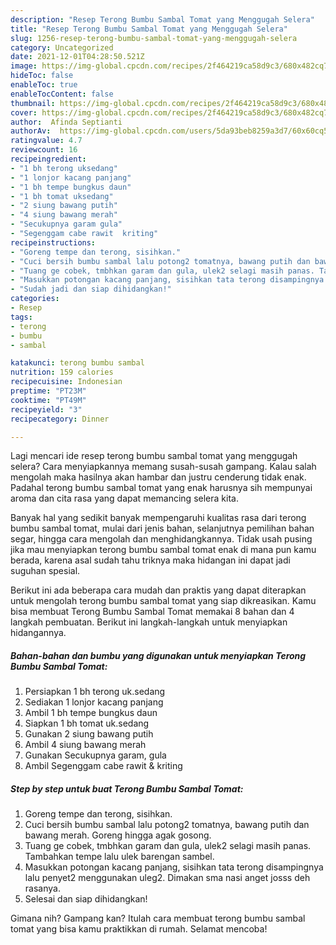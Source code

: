 ```yaml
---
description: "Resep Terong Bumbu Sambal Tomat yang Menggugah Selera"
title: "Resep Terong Bumbu Sambal Tomat yang Menggugah Selera"
slug: 1256-resep-terong-bumbu-sambal-tomat-yang-menggugah-selera
category: Uncategorized
date: 2021-12-01T04:28:50.521Z
image: https://img-global.cpcdn.com/recipes/2f464219ca58d9c3/680x482cq70/terong-bumbu-sambal-tomat-foto-resep-utama.jpg
hideToc: false
enableToc: true
enableTocContent: false
thumbnail: https://img-global.cpcdn.com/recipes/2f464219ca58d9c3/680x482cq70/terong-bumbu-sambal-tomat-foto-resep-utama.jpg
cover: https://img-global.cpcdn.com/recipes/2f464219ca58d9c3/680x482cq70/terong-bumbu-sambal-tomat-foto-resep-utama.jpg
author:  Afinda Septianti
authorAv:  https://img-global.cpcdn.com/users/5da93beb8259a3d7/60x60cq50/avatar.jpg
ratingvalue: 4.7
reviewcount: 16
recipeingredient:
- "1 bh terong uksedang"
- "1 lonjor kacang panjang"
- "1 bh tempe bungkus daun"
- "1 bh tomat uksedang"
- "2 siung bawang putih"
- "4 siung bawang merah"
- "Secukupnya garam gula"
- "Segenggam cabe rawit  kriting"
recipeinstructions:
- "Goreng tempe dan terong, sisihkan."
- "Cuci bersih bumbu sambal lalu potong2 tomatnya, bawang putih dan bawang merah. Goreng hingga agak gosong."
- "Tuang ge cobek, tmbhkan garam dan gula, ulek2 selagi masih panas. Tambahkan tempe lalu ulek barengan sambel."
- "Masukkan potongan kacang panjang, sisihkan tata terong disampingnya lalu penyet2 menggunakan uleg2. Dimakan sma nasi anget josss deh rasanya."
- "Sudah jadi dan siap dihidangkan!"
categories:
- Resep
tags:
- terong
- bumbu
- sambal

katakunci: terong bumbu sambal 
nutrition: 159 calories
recipecuisine: Indonesian
preptime: "PT23M"
cooktime: "PT49M"
recipeyield: "3"
recipecategory: Dinner

---
```



Lagi mencari ide resep terong bumbu sambal tomat yang menggugah selera? Cara menyiapkannya memang susah-susah gampang. Kalau salah mengolah maka hasilnya akan hambar dan justru cenderung tidak enak. Padahal terong bumbu sambal tomat yang enak harusnya sih mempunyai aroma dan cita rasa yang dapat memancing selera kita.


Banyak hal yang sedikit banyak mempengaruhi kualitas rasa dari terong bumbu sambal tomat, mulai dari jenis bahan, selanjutnya pemilihan bahan segar, hingga cara mengolah dan menghidangkannya. Tidak usah pusing jika mau menyiapkan terong bumbu sambal tomat enak di mana pun kamu berada, karena asal sudah tahu triknya maka hidangan ini dapat jadi suguhan spesial.




Berikut ini ada beberapa cara mudah dan praktis yang dapat diterapkan untuk mengolah terong bumbu sambal tomat yang siap dikreasikan. Kamu bisa membuat Terong Bumbu Sambal Tomat memakai 8 bahan dan 4 langkah pembuatan. Berikut ini langkah-langkah untuk menyiapkan hidangannya.

<!--inarticleads1-->

##### Bahan-bahan dan bumbu yang digunakan untuk menyiapkan Terong Bumbu Sambal Tomat:

1. Persiapkan 1 bh terong uk.sedang
1. Sediakan 1 lonjor kacang panjang
1. Ambil 1 bh tempe bungkus daun
1. Siapkan 1 bh tomat uk.sedang
1. Gunakan 2 siung bawang putih
1. Ambil 4 siung bawang merah
1. Gunakan Secukupnya garam, gula
1. Ambil Segenggam cabe rawit &amp; kriting




<!--inarticleads2-->

##### Step by step untuk buat Terong Bumbu Sambal Tomat:

1. Goreng tempe dan terong, sisihkan.
1. Cuci bersih bumbu sambal lalu potong2 tomatnya, bawang putih dan bawang merah. Goreng hingga agak gosong.
1. Tuang ge cobek, tmbhkan garam dan gula, ulek2 selagi masih panas. Tambahkan tempe lalu ulek barengan sambel.
1. Masukkan potongan kacang panjang, sisihkan tata terong disampingnya lalu penyet2 menggunakan uleg2. Dimakan sma nasi anget josss deh rasanya.
1. Selesai dan siap dihidangkan!



Gimana nih? Gampang kan? Itulah cara membuat terong bumbu sambal tomat yang bisa kamu praktikkan di rumah. Selamat mencoba!
